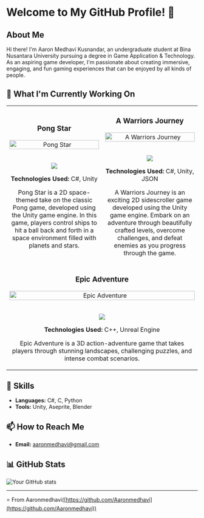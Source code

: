 # Welcome to My GitHub Profile! 👋

## About Me
Hi there! I'm Aaron Medhavi Kusnandar, an undergraduate student at Bina Nusantara University pursuing a degree in Game Application & Technology. As an aspiring game developer, I'm passionate about creating immersive, engaging, and fun gaming experiences that can be enjoyed by all kinds of people. 

## 🔭 What I'm Currently Working On
<div align="center">
  <table>
    <tr>
      <td width="50%">
        <h3 align="center">Pong Star</h3>
        <div align="center">  
          <a href='https://github.com/Aaronmedhavi/Pong2D-GameProg' target="_blank">
            <img src="https://github.com/Aaronmedhavi/Pong2D-GameProg/blob/main/Untitled%20video%20-%20Made%20with%20Clipchamp%20(2).gif?raw=true" alt="Pong Star" width="100%" />
          </a>
          <br>
          <br>
          <p>
            <a href="https://github.com/Aaronmedhavi/Pong2D-GameProg" target="_blank">
              <img src="https://img.shields.io/badge/Code-lightgrey?style=for-the-badge&logo=github"/>
            </a>  
          </p>
          <p><strong>Technologies Used:</strong> C#, Unity</p>
          <p>Pong Star is a 2D space-themed take on the classic Pong game, developed using the Unity game engine. In this game, players control ships to hit a ball back and forth in a space environment filled with planets and stars.</p>
        </div>
      </td>
      <td width="50%">
        <h3 align="center">A Warriors Journey</h3>
        <div align="center">  
          <a href='https://github.com/Aaronmedhavi/SideScroll-GameProg' target="_blank">
            <img src="https://github.com/Aaronmedhavi/SideScroll-GameProg/blob/main/Untitled%20video%20-%20Made%20with%20Clipchamp%20(2).gif?raw=true" alt="A Warriors Journey" width="100%" />
          </a>
          <br>
          <br>
          <p>
            <a href="https://github.com/Aaronmedhavi/SideScroll-GameProg" target="_blank">
              <img src="https://img.shields.io/badge/Code-lightgrey?style=for-the-badge&logo=github"/>
            </a>  
          </p>
          <p><strong>Technologies Used:</strong> C#, Unity, JSON</p>
          <p>A Warriors Journey is an exciting 2D sidescroller game developed using the Unity game engine. Embark on an adventure through beautifully crafted levels, overcome challenges, and defeat enemies as you progress through the game.</p>
        </div>
      </td>
    </tr>
    <tr>
      <td colspan="2" width="100%">
        <h3 align="center">Epic Adventure</h3>
        <div align="center">  
          <a href='https://github.com/Aaronmedhavi/Epic-Adventure' target="_blank">
            <img src="https://github.com/Aaronmedhavi/Epic-Adventure/blob/main/demo.gif?raw=true" alt="Epic Adventure" width="100%" />
          </a>
          <br>
          <br>
          <p>
            <a href="https://github.com/Aaronmedhavi/Epic-Adventure" target="_blank">
              <img src="https://img.shields.io/badge/Code-lightgrey?style=for-the-badge&logo=github"/>
            </a>  
          </p>
          <p><strong>Technologies Used:</strong> C++, Unreal Engine</p>
          <p>Epic Adventure is a 3D action-adventure game that takes players through stunning landscapes, challenging puzzles, and intense combat scenarios.</p>
        </div>
      </td>
    </tr>
  </table>
</div>

## 💼 Skills
- **Languages:** C#, C, Python
- **Tools:** Unity, Aseprite, Blender

## 📫 How to Reach Me
- **Email:** aaronmedhavi@gmail.com

## 📊 GitHub Stats
![Your GitHub stats](https://github-readme-stats.vercel.app/api?username=Aaronmedhavi&show_icons=true&theme=radical)

---

⭐️ From Aaronmedhavi([https://github.com/Aaronmedhavi](https://github.com/Aaronmedhavi))
